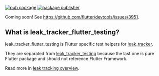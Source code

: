[![pub package](https://img.shields.io/pub/v/leak_tracker_flutter_testing.svg)](https://pub.dev/packages/leak_tracker_flutter_testing)
[![package publisher](https://img.shields.io/pub/publisher/leak_tracker_flutter_testing.svg)](https://pub.dev/packages/leak_tracker_flutter_testing/publisher)

Coming soon! See https://github.com/flutter/devtools/issues/3951.

## What is leak_tracker_flutter_testing?

leak_tracker_flutter_testing is Flutter specific test helpers for [leak_tracker](https://pub.dev/packages/leak_tracker).

They are separated from [leak_tracker_testing](https://pub.dev/packages/leak_tracker_testing) because the last one is pure Flutter
package and should not reference Flutter Framework.

Read more in [leak tracking overview](https://github.com/dart-lang/leak_tracker/blob/main/doc/leak_tracking/OVERVIEW.md).
